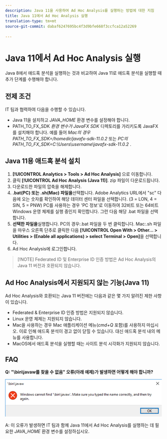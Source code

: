 ```yaml
---
description: Java 11을 사용하여 Ad Hoc Analysis를 실행하는 방법에 대한 지침
title: Java 11에서 Ad Hoc Analysis 실행
translation-type: tm+mt
source-git-commit: dabaf6247695bc4f3d9bfe668f3ccfca12a52269

---
```



# Java 11에서 Ad Hoc Analysis 실행

Java 8에서 애드혹 분석을 실행하는 것과 비교하여 Java 11로 애드혹 분석을 실행할 때 추가 단계를 수행해야 합니다.

## 전제 조건

IT 팀과 협력하여 다음을 수행할 수 있습니다.

* Java 11을 설치하고 *JAVA_HOME* 환경 변수를 설정해야 합니다.
* PATH_TO_FX_SDK *환경 변수가 JavaFX SDK* 디렉토리를 가리키도록 JavaFX를 설치해야 합니다. 예를 들어 *Mac의 경우 PATH_TO_FX_SDK=/homedir/javafx-sdk-11.0.2* 또는 *PC의 PATH_TO_FX_SDK=C:\Users\username\javafx-sdk-11.0.2* .

## Java 11용 애드혹 분석 설치

1. **[!UICONTROL Analytics > Tools > Ad Hoc Analysis]** 으로 이동합니다.
1. 클릭 **[!UICONTROL Ad Hoc Analysis (Java 11)]**. zip 파일이 다운로드됩니다.
1. 다운로드한 파일의 압축을 해제합니다.
1. **.bat(PC) 또는 .sh(Mac) 파일을**&#x200B;선택합니다. Adobe Analytics URL에서 &quot;sc&quot; 다음에 오는 숫자를 확인하여 해당 데이터 센터 파일을 선택합니다. (3 = LON, 4 = SIN, 5 = PNW) PC를 사용하는 경우 &#39;PC 정보&#39;로 이동하여 32비트 또는 64비트 Windows 운영 체제를 실행 중인지 확인합니다. 그런 다음 해당 .bat 파일을 선택합니다.
1. **선택한 파일을**&#x200B;실행합니다. PC의 경우:.bat 파일을 두 번 클릭합니다. Mac:.sh 파일을 마우스 오른쪽 단추로 클릭한 다음 **[!UICONTROL Open With > Other... > Utilities > (Enable all applications) > select Terminal > Open]**&#x200B;을 선택합니다.
1. Ad Hoc Analysis에 로그인합니다.

>[!NOTE] Federated ID 및 Enterprise ID 인증 방법은 Ad Hoc Analysis의 Java 11 버전과 호환되지 않습니다.

## Ad Hoc Analysis에서 지원되지 않는 기능(Java 11)

Ad Hoc Analysis와 호환되는 Java 11 버전에는 다음과 같은 몇 가지 알려진 제한 사항이 있습니다.

* Federated &amp; Enterprise ID 인증 방법은 지원되지 않습니다.
* Linux 운영 체제는 지원되지 않습니다.
* Mac을 사용하는 경우 Mac 애플리케이션 메뉴(*cmd+Q* 포함)를 사용하지 마십시오. 이로 인해 애드혹 분석이 경고 없이 닫힐 수 있습니다. 대신 애드혹 분석 내의 메뉴를 사용합니다.
* MacOS에서 애드혹 분석을 실행할 때는 사이트 분석 시각화가 지원되지 않습니다.

## FAQ

**Q: &quot;\bin\javaw를 찾을 수 없음&quot; 오류(아래 예제)가 발생하면 어떻게 해야 합니까?**

![](/help/analyze/ad-hoc-analysis/assets/error-java.png)

A: 이 오류가 발생하면 IT 팀과 함께 Java 11에서 Ad Hoc Analysis를 실행하는 데 필요한 *JAVA_HOME* 환경 변수를 설정하십시오.

